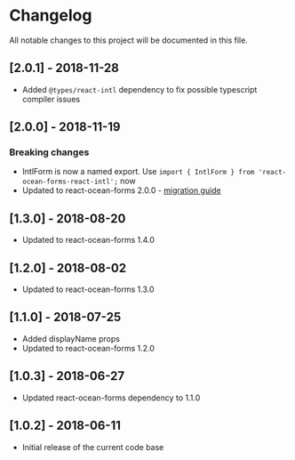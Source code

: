 # Changelog
All notable changes to this project will be documented in this file.

## [2.0.1] - 2018-11-28
- Added `@types/react-intl` dependency to fix possible typescript compiler issues

## [2.0.0] - 2018-11-19
### Breaking changes
- IntlForm is now a named export. Use `import { IntlForm } from 'react-ocean-forms-react-intl';` now
- Updated to react-ocean-forms 2.0.0 - [migration guide](https://github.com/environment-agency-austria/react-ocean-forms#upgrading-from-react-ocean-forms-1xx-to-200)

## [1.3.0] - 2018-08-20
- Updated to react-ocean-forms 1.4.0

## [1.2.0] - 2018-08-02
- Updated to react-ocean-forms 1.3.0

## [1.1.0] - 2018-07-25
- Added displayName props
- Updated to react-ocean-forms 1.2.0

## [1.0.3] - 2018-06-27
- Updated react-ocean-forms dependency to 1.1.0

## [1.0.2] - 2018-06-11
- Initial release of the current code base
